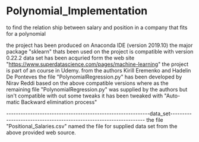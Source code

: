 # Polynomial_Implementation
to find the relation ship between salary and position in a company that fits for a polynomial

the project has been produced on Anaconda IDE (version 2019.10)
the major package "sklearn" thats been used on the project is compatible with version 0.22.2
data set has been acquried form the web site "https://www.superdatascience.com/pages/machine-learning"
the project is part of an course in Udemy.
from the authors Kirill Eremenko and Hadelin De Ponteves
the file "PolynomialRegression.py" has been developed by Nirav Reddi based on the above compatible versions
where as the remaining file "PolynomialRegression.py" was supplied by the authors but isn't compatible with out some tweaks
it has been tweaked with "Auto-matic Backward elimination process"

------------------------------------------------------------data_set-------------------------------------------------------------------
the file "Positional_Salaries.csv" named the file for supplied data set from the above provided web source.
